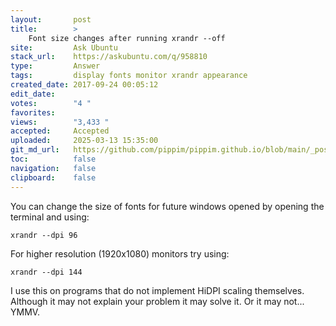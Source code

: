 ```yaml
---
layout:       post
title:        >
    Font size changes after running xrandr --off
site:         Ask Ubuntu
stack_url:    https://askubuntu.com/q/958810
type:         Answer
tags:         display fonts monitor xrandr appearance
created_date: 2017-09-24 00:05:12
edit_date:    
votes:        "4 "
favorites:    
views:        "3,433 "
accepted:     Accepted
uploaded:     2025-03-13 15:35:00
git_md_url:   https://github.com/pippim/pippim.github.io/blob/main/_posts/2017/2017-09-24-Font-size-changes-after-running-xrandr-off.md
toc:          false
navigation:   false
clipboard:    false
---
```


You can change the size of fonts for future windows opened by opening the terminal and using:

``` 
xrandr --dpi 96
```

For higher resolution (1920x1080) monitors try using:

``` 
xrandr --dpi 144
```

I use this on programs that do not implement HiDPI scaling themselves. Although it may not explain your problem it may solve it. Or it may not... YMMV.
